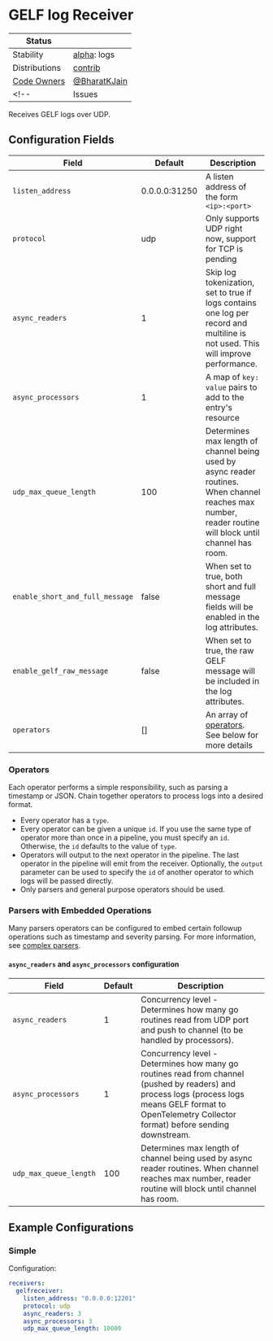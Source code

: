 # GELF log Receiver

<!-- status autogenerated section -->
| Status        |           |
| ------------- |-----------|
| Stability     | [alpha]: logs   |
| Distributions | [contrib] |
| [Code Owners](https://github.com/open-telemetry/opentelemetry-collector-contrib/blob/main/CONTRIBUTING.md#becoming-a-code-owner)    | [@BharatKJain](https://www.github.com/BharatKJain) |
<!-- | Issues        | [![Open issues](https://img.shields.io/github/issues-search/open-telemetry/opentelemetry-collector-contrib?query=is%3Aissue%20is%3Aopen%20label%3Areceiver%2Fudplog%20&label=open&color=orange&logo=opentelemetry)](https://github.com/open-telemetry/opentelemetry-collector-contrib/issues?q=is%3Aopen+is%3Aissue+label%3Areceiver%2Fudplog) [![Closed issues](https://img.shields.io/github/issues-search/open-telemetry/opentelemetry-collector-contrib?query=is%3Aissue%20is%3Aclosed%20label%3Areceiver%2Fudplog%20&label=closed&color=blue&logo=opentelemetry)](https://github.com/open-telemetry/opentelemetry-collector-contrib/issues?q=is%3Aclosed+is%3Aissue+label%3Areceiver%2Fudplog) | -->

[alpha]: https://github.com/open-telemetry/opentelemetry-collector#alpha
[contrib]: https://github.com/open-telemetry/opentelemetry-collector-releases/tree/main/distributions/otelcol-contrib
<!-- end autogenerated section -->

Receives GELF logs over UDP.

## Configuration Fields

| Field                     | Default              | Description                                                                                                        |
| ---                       | ---                  | ---                                                                                                                |
| `listen_address`          | 0.0.0.0:31250             | A listen address of the form `<ip>:<port>`                                                                         |
| `protocol`              | udp                  | Only supports UDP right now, support for TCP is pending                                                      |
| `async_readers`      | 1                | Skip log tokenization, set to true if logs contains one log per record and multiline is not used.  This will improve performance.                                                 |
| `async_processors`                | 1                   | A map of `key: value` pairs to add to the entry's resource                                                         |
| `udp_max_queue_length`          | 100                | Determines max length of channel being used by async reader routines. When channel reaches max number, reader routine will block until channel has room. |
| `enable_short_and_full_message` | false | When set to true, both short and full message fields will be enabled in the log attributes. |
| `enable_gelf_raw_message`       | false | When set to true, the raw GELF message will be included in the log attributes. |
| `operators`               | []                   | An array of [operators](../../pkg/stanza/docs/operators/README.md#what-operators-are-available). See below for more details |

### Operators

Each operator performs a simple responsibility, such as parsing a timestamp or JSON. Chain together operators to process logs into a desired format.

- Every operator has a `type`.
- Every operator can be given a unique `id`. If you use the same type of operator more than once in a pipeline, you must specify an `id`. Otherwise, the `id` defaults to the value of `type`.
- Operators will output to the next operator in the pipeline. The last operator in the pipeline will emit from the receiver. Optionally, the `output` parameter can be used to specify the `id` of another operator to which logs will be passed directly.
- Only parsers and general purpose operators should be used.

### Parsers with Embedded Operations

Many parsers operators can be configured to embed certain followup operations such as timestamp and severity parsing. For more information, see [complex parsers](../../pkg/stanza/docs/types/parsers.md#complex-parsers).

#### `async_readers` and `async_processors` configuration

| Field                                   | Default              | Description |
| ---                                     | ---                  | ---         |
| `async_readers`                               | 1                    | Concurrency level - Determines how many go routines read from UDP port and push to channel (to be handled by processors). |
| `async_processors`                            | 1                    | Concurrency level - Determines how many go routines read from channel (pushed by readers) and process logs (process logs means GELF format to OpenTelemetry Collector format) before sending downstream. |
| `udp_max_queue_length`                      | 100                  | Determines max length of channel being used by async reader routines. When channel reaches max number, reader routine will block until channel has room. |

## Example Configurations

### Simple

Configuration:

```yaml
receivers:
  gelfreceiver:
    listen_address: "0.0.0.0:12201"
    protocol: udp
    async_readers: 3
    async_processors: 3
    udp_max_queue_length: 10000
```

